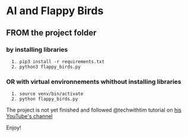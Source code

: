 # AI and Flappy Birds

## FROM the project folder
###  by installing libraries
```
  1. pip3 install -r requirements.txt
  2. python3 flappy_birds.py
```
### OR with virtual environnements whithout installing libraries
```
  1. source venv/bin/activate
  2. python flappy_birds.py
```
The project is not yet finished and followed @techwithtim tutorial on [his YouTube's channel](https://www.youtube.com/watch?v=MMxFDaIOHsE&list=PLzMcBGfZo4-lwGZWXz5Qgta_YNX3_vLS2)

Enjoy!
